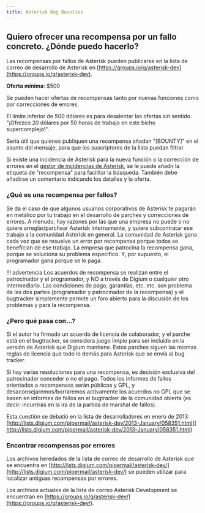 ```yaml
---
title: Asterisk Bug Bounties
---
```


Quiero ofrecer una recompensa por un fallo concreto. ¿Dónde puedo hacerlo?
-------------------------------------------------------------------------

Las recompensas por fallos de Asterisk pueden publicarse en la lista de correo de desarrollo de Asterisk en [https://groups.io/g/asterisk-dev](https://groups.io/g/asterisk-dev).


**Oferta mínima**: $500

Se pueden hacer ofertas de recompensas tanto por nuevas funciones como por correcciones de errores.

El límite inferior de 500 dólares es para desalentar las ofertas sin sentido. "¡Ofrezco 20 dólares por 50 horas de trabajo en este bicho supercomplejo!".

Sería útil que quienes publiquen una recompensa añadan "[BOUNTY]" en el asunto del mensaje, para que los suscriptores de la lista puedan filtrar.


Si existe una incidencia de Asterisk para la nueva función o la corrección de errores en el [gestor de incidencias de Asterisk](https://github.com/asterisk/asterisk/issues), se le puede añadir la etiqueta de "recompensa" para facilitar la búsqueda. También debe añadirse un comentario indicando los detalles y la oferta.


### ¿Qué es una recompensa por fallos?
Se da el caso de que algunos usuarios corporativos de Asterisk te pagarán en metálico por tu trabajo en el desarrollo de parches y correcciones de errores. A menudo, hay razones por las que una empresa no puede o no quiere arreglar/parchear Asterisk internamente, y quiere subcontratar ese trabajo a la comunidad Asterisk en general. La comunidad de Asterisk gana cada vez que se resuelve un error por recompensa porque todos se benefician de ese trabajo. La empresa que patrocina la recompensa gana, porque se soluciona su problema específico. Y, por supuesto, el programador gana porque se le paga.



!!! advertencia 
    Los acuerdos de recompensa se realizan entre el patrocinador y el programador, y NO a través de Digium o cualquier otro intermediario. Las condiciones de pago, garantías, etc. etc. son problema de las dos partes (programador y patrocinador de la recompensa) y el bugtracker simplemente permite un foro abierto para la discusión de los problemas y para la recompensa.

      
[//]: # (fin-advertencia)


### ¿Pero qué pasa con...?
Si el autor ha firmado un acuerdo de licencia de colaborador, y el parche está en el bugtracker, se considera juego limpio para ser incluido en la versión de Asterisk que Digium mantiene. Estos parches siguen las mismas reglas de licencia que todo lo demás para Asterisk que se envía al bug tracker.

Si hay varias resoluciones para una recompensa, es decisión exclusiva del patrocinador conceder o no el pago. Todos los informes de fallos orientados a recompensas serán públicos y GPL, y desaconsejaremos/borraremos activamente los acuerdos no GPL que se basen en informes de fallos en el bugtracker de la comunidad abierta (es decir: incurrirás en la ira de la partida de marshal de fallos).

Esta cuestión se debatió en la lista de desarrolladores en enero de 2013: [http://lists.digium.com/pipermail/asterisk-dev/2013-January/058351.html]( http://lists.digium.com/pipermail/asterisk-dev/2013-January/058351.html)

### Encontrar recompensas por errores
Los archivos heredados de la lista de correo de desarrollo de Asterisk que se encuentra en [http://lists.digium.com/pipermail/asterisk-dev/](http://lists.digium.com/pipermail/asterisk-dev/) se pueden utilizar para localizar antiguas recompensas por errores.


Los archivos actuales de la lista de correo Asterisk Development se encuentran en [https://groups.io/g/asterisk-dev/](https://groups.io/g/asterisk-dev/).









